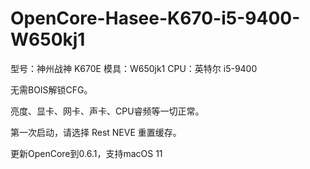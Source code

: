 # OpenCore-Hasee-K670-i5-9400-W650kj1


型号：神州战神 K670E
模具：W650jk1
CPU：英特尔 i5-9400

无需BOIS解锁CFG。


亮度、显卡、网卡、声卡、CPU睿频等一切正常。




第一次启动，请选择 Rest NEVE 重置缓存。


更新OpenCore到0.6.1，支持macOS 11




